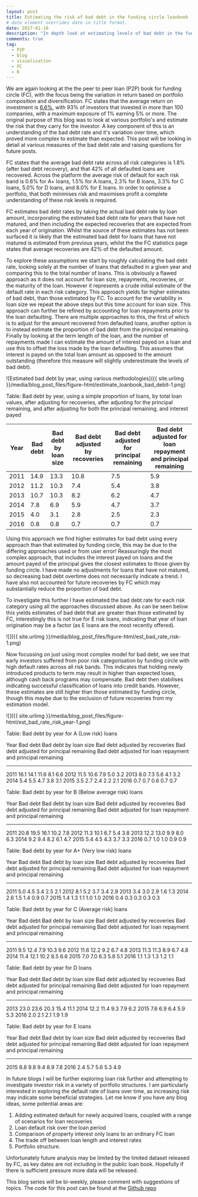 ```yaml
---
layout: post
title: Estimating the risk of bad debt in the funding circle loanbook
# date element overrides date in title format.
date: 2017-01-18
description: "In depth look at estimating levels of bad debt in the funding cirlce loan book"
comments: true
tag:
  - P2P
  - blog
  - visualisation
  - FC
  - R
---
```


We are again looking at the the peer to peer loan (P2P) book for funding circle (FC), with the focus being the variation in return based on portfolio composition and diversification. FC states that the average return on investment is [6.6%](https://www.fundingcircle.com/uk/statistics/),  with 93% of investors that invested in more than 100 companies, with a maximum exposure of 1% earning 5% or more. The original purpose of this blog was to look at various portfolio's and estimate the risk that they carry for the investor. A key component of this is an understanding of the bad debt rate and it's variation over time, which proved more complex to estimate than expected. This post will be looking in detail at various measures of the bad debt rate and raising questions for future posts.


FC states that the average bad debt rate across all risk categories is 1.8% (after bad debt recovery), and that 42% of all defaulted loans are recovered. Across the platform the average risk of default for each risk band is 0.6% for A+ loans,  1.5%	for A loans, 2.3% for B loans, 3.3% for C loans, 5.0% for D loans, and 8.0% for E loans. In order to optimise a portfolio, that both minimises risk and maximises profit a complete understanding of these risk levels is required.


FC estimates bad debt rates by taking the actual bad debt rate by loan amount, incorporating the estimated bad debt rate for years that have not matured, and then including the expected recoveries that are expected from each year of origination. Whilst the source of these estimates has not been surfaced it is likely that the estimated bad debt for loans that have not matured is estimated from previous years, whilst the the FC statistics page states that average recoveries are 42% of the defaulted amount. 


To explore these assumptions we start by roughly calculating the bad debt rate, looking solely at the number of loans that defaulted in a given year and comparing this to the total number of loans. This is obviously a flawed approach as it does not account for loan size, repayments, recoveries, or the maturity of the loan. However it represents a crude initial estimate of the default rate in each risk category. This approach yields far higher estimates of bad debt, than those estimated by FC. To account for the variability in loan size we repeat the above steps but this time account for loan size. This approach can further be refined by accounting for loan repayments prior to the loan defaulting. There are multiple approaches to this, the first of which is to adjust for the amount recovered from defaulted loans, another option is to instead estimate the proportion of bad debt from the principal remaining. Finally by looking at the term length of the loan, and the number of repayments made I can estimate the amount of interest payed on a loan and use this to offset the loss made by the loan defaulting. This assumes that interest is payed on the total loan amount as opposed to the amount outstanding (therefore this measure will slightly underestimate the levels of bad debt).



![Estimated bad debt by year, using various methodologies]({{ site.urlimg }}/media/blog_post_files/figure-html/estimate_loanbook_bad_debit-1.png)


Table: Bad debt by year, using a simple proportion of loans, by total loan values, after adjusting for recoveries, after adjusting for the principal remaining, and after adjusting for both the principal remaining, and interest payed

 
| Year |  Bad debt |    Bad debt by loan size |   Bad debt adjusted by recoveries |   Bad debt adjusted for principal remaining |   Bad debt adjusted for loan repayment and principal remaining | 
|  ----- |  --------- |  ---------------------- |  -------------------------------- |  ------------------------------------------ |  ------------------------------------------------------------- | 
|  2011  |      14.9  |                   13.3  |                             10.8 |                                         7.5 |                                                            5.9 | 
|  2012  |      11.2  |                   10.3  |                              7.4 |                                         5.4 |                                                            3.8 | 
|  2013  |      10.7  |                   10.3  |                              8.2 |                                         6.2 |                                                            4.7 | 
|  2014  |       7.8  |                    6.9  |                              5.9 |                                         4.7 |                                                            3.7 | 
|  2015  |      4.0   |                  3.1    |                            2.8   |                                       2.5   |                                                          2.3 | 
|  2016  |      0.8   |                   0.8   |                             0.7  |                                        0.7  |                                                           0.7 | 


Using this approach we find higher estimates for bad debt using every approach than that estimated by funding circle, this may be due to the differing approaches used or from user error! Reassuringly the most complex approach, that includes the interest payed on loans and the amount payed of the principal gives the closest estimates to those given by funding circle. I have made no adjustments for loans that have not matured, so decreasing bad debt overtime does not necessarily indicate a trend. I have also not accounted for future recoveries by FC which may substantially reduce the proportion of bad debt. 


To investigate this further I have estimated the bad debt rate for each risk category using all the approaches discussed above. As can be seen below this yields estimates of bad debt that are greater than those estimated by FC, interestingly this is not true for E risk loans, indicating that year of loan origination may be a factor (as E loans are the most recently offered).



![]({{ site.urlimg }}/media/blog_post_files/figure-html/est_bad_rate_risk-1.png)<!-- -->


Now focussing on just using most complex model for bad debt, we see that early investors suffered from poor risk categorisation by funding circle with high default rates across all risk bands. This indicates that holding newly introduced products to term may result in higher than expected loses, although cash back programs may compensate. Bad debt then stabilises indicating successful classification of loans into credit bands. However, these estimates are still higher than those estimated by funding circle, though this maybe due to the exclusion of future recoveries from my estimation model.


![]({{ site.urlimg }}/media/blog_post_files/figure-html/est_bad_rate_risk_year-1.png)<!-- -->


Table: Bad debt by year for A (Low risk) loans


 Year   Bad debt   Bad debt by loan size   Bad debt adjusted by recoveries   Bad debt adjusted for principal remaining   Bad debt adjusted for loan repayment and principal remaining
-----  ---------  ----------------------  --------------------------------  ------------------------------------------  -------------------------------------------------------------
 2011       16.1                    14.1                              11.6                                         8.1                                                            6.6
 2012       11.5                    10.6                               7.9                                         5.0                                                            3.2
 2013        8.0                     7.3                               5.6                                         4.1                                                            3.2
 2014        5.4                     5.5                               4.7                                         3.8                                                            3.1
 2015        3.5                     2.7                               2.4                                         2.2                                                            2.1
 2016        0.7                     0.7                               0.6                                         0.7                                                            0.7


Table: Bad debt by year for B (Below average risk) loans

 Year   Bad debt   Bad debt by loan size   Bad debt adjusted by recoveries   Bad debt adjusted for principal remaining   Bad debt adjusted for loan repayment and principal remaining
-----  ---------  ----------------------  --------------------------------  ------------------------------------------  -------------------------------------------------------------
 2011       20.8                    19.5                              16.1                                        10.2                                                            7.8
 2012       11.3                    10.1                               6.7                                         5.4                                                            3.8
 2013       12.2                    13.0                               9.9                                         8.0                                                            6.3
 2014        9.2                     9.4                               8.2                                         6.1                                                            4.7
 2015        5.4                     4.5                               4.3                                         3.7                                                            3.3
 2016        0.7                     1.0                               1.0                                         0.9                                                            0.9


Table: Bad debt by year for A+ (Very low risk) loans

 Year   Bad debt   Bad debt by loan size   Bad debt adjusted by recoveries   Bad debt adjusted for principal remaining   Bad debt adjusted for loan repayment and principal remaining
-----  ---------  ----------------------  --------------------------------  ------------------------------------------  -------------------------------------------------------------
 2011        5.0                     4.5                               3.4                                         2.5                                                            2.1
 2012        8.1                     5.2                               3.7                                         3.4                                                            2.9
 2013        3.4                     3.0                               2.9                                         1.6                                                            1.3
 2014        2.6                     1.5                               1.4                                         0.9                                                            0.7
 2015        1.4                     1.3                               1.1                                         1.0                                                            1.0
 2016        0.4                     0.3                               0.3                                         0.3                                                            0.3


Table: Bad debt by year for C (Average risk) loans


 Year   Bad debt   Bad debt by loan size   Bad debt adjusted by recoveries   Bad debt adjusted for principal remaining   Bad debt adjusted for loan repayment and principal remaining
-----  ---------  ----------------------  --------------------------------  ------------------------------------------  -------------------------------------------------------------
 2011        9.5                    12.4                               7.9                                        10.3                                                            9.6
 2012       11.6                    12.2                               9.2                                         6.7                                                            4.8
 2013       11.3                    11.3                               8.9                                         6.7                                                            4.8
 2014       11.4                    12.1                              10.2                                         8.5                                                            6.6
 2015        7.0                     7.0                               6.3                                         5.8                                                            5.1
 2016        1.1                     1.3                               1.3                                         1.2                                                            1.1


Table: Bad debt by year for D loans

 Year   Bad debt   Bad debt by loan size   Bad debt adjusted by recoveries   Bad debt adjusted for principal remaining   Bad debt adjusted for loan repayment and principal remaining
-----  ---------  ----------------------  --------------------------------  ------------------------------------------  -------------------------------------------------------------
 2013       23.0                    23.6                              20.3                                        15.4                                                           11.1
 2014       12.2                    11.4                               9.3                                         7.9                                                            6.2
 2015        7.6                     6.9                               6.4                                         5.9                                                            5.3
 2016        2.0                     2.1                               2.1                                         1.9                                                            1.9


Table: Bad debt by year for E loans

 Year   Bad debt   Bad debt by loan size   Bad debt adjusted by recoveries   Bad debt adjusted for principal remaining   Bad debt adjusted for loan repayment and principal remaining
-----  ---------  ----------------------  --------------------------------  ------------------------------------------  -------------------------------------------------------------
 2015        8.8                     9.8                               9.4                                         8.9                                                            7.8
 2016        2.4                     5.7                               5.6                                         5.3                                                            4.9


In future blogs I will be further exploring loan risk further and attempting to investigate investor risk in a variety of portfolio structures. I am particularly interested in exploring the default rate of loans over time, as increasing risk may indicate some beneficial strategies. Let me know if you have any blog ideas, some potential areas are: 


1. Adding estimated default for newly acquired loans, coupled with a range of scenarios for loan recoveries
1. Loan default risk over the loan period
1. Comparison of property interest only loans to an ordinary FC loan
1. The trade off between loan length and interest rates
1. Portfolio structure.


Unfortunately future analysis may be limited by the limited dataset released by FC, as key dates are not including in the public loan book. Hopefully if there is sufficient pressure more data will be released.


This blog series will be bi-weekly, please comment with suggestions of topics. The code for this post can be found at the [Github repo](https://github.com/clapping-bunny/funding_circle)
